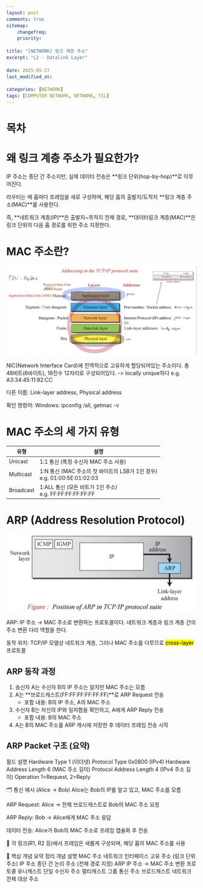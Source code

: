 ```yaml
---
layout: post
comments: true
sitemap:
    changefreq:
    priority:

title: "[NETWORK] 링크 계층 주소"
excerpt: "L2 - Datalink Layer"

date: 2025-05-27
last_modified_at: 

categories: [NETWORK]
tags: [COMPUTER NETWORK, NETWORK, TIL]
---
```


# 목차

# 왜 링크 계층 주소가 필요한가?
IP 주소는 종단 간 주소지만, 실제 데이터 전송은 **링크 단위(hop-by-hop)**로 이루어진다.

라우터는 매 홉마다 프레임을 새로 구성하며, 해당 홉의 출발지/도착지 **링크 계층 주소(MAC)**를 사용한다.

즉, **네트워크 계층(IP)**은 출발지~목적지 전체 경로,
**데이터링크 계층(MAC)**은 링크 단위의 다음 홉 경로를 위한 주소 지정한다.

# MAC 주소란?
![PDU](https://github.com/aliquis-facio/aliquis-facio.github.io/blob/master/_image/2025-05-28-6.jpg)

NIC(Network Interface Card)에 전역적으로 고유하게 할당되어있는 주소이다. 총 48비트(6바이트), 16진수 12자리로 구성되어있다.
-> locally unique하다
e.g. A3:34:45:11:92:CC

다른 이름: Link-layer address, Physical address

확인 명령어:
Windows: ipconfig /all, getmac -v

# MAC 주소의 세 가지 유형
<table>
    <thead>
        <tr>
            <th>유형</th>
            <th>설명</th>
        </tr>
    </thead>
    <tbody>
        <tr>
            <td>Unicast</td>
            <td>1:1 통신 (특정 수신자 MAC 주소 사용)</td>
        </tr>
        <tr>
            <td>Multicast</td>
            <td>1:N 통신 (MAC 주소의 첫 바이트의 LSB가 1인 경우)
            <br>e.g. 01:00:5E:01:02:03</td>
        </tr>
        <tr>
            <td>Broadcast</td>
            <td>1:ALL 통신 (모든 비트가 1인 주소)
            <br>e.g. FF:FF:FF:FF:FF:FF</td>
        </tr>
    </tbody>
</table>

# ARP (Address Resolution Protocol)
![ARP](https://github.com/aliquis-facio/aliquis-facio.github.io/blob/master/_image/2025-05-28-5.jpg)

ARP: IP 주소 → MAC 주소로 변환하는 프로토콜이다. 네트워크 계층과 링크 계층 간의 주소 변환 다리 역할을 한다.

동작 위치: TCP/IP 모델상 네트워크 계층, 그러나 MAC 주소를 다루므로 <mark>cross-layer</mark> 프로토콜

## ARP 동작 과정
1. 송신자 A는 수신자 B의 IP 주소는 알지만 MAC 주소는 모름
1. A는 **브로드캐스트(FF:FF:FF:FF:FF:FF)**로 ARP Request 전송
    * 포함 내용: B의 IP 주소, A의 MAC 주소
1. 수신자 B는 자신의 IP와 일치함을 확인하고, A에게 ARP Reply 전송
    * 포함 내용: B의 MAC 주소
1. A는 B의 MAC 주소를 ARP 캐시에 저장한 후 데이터 프레임 전송 시작

## ARP Packet 구조 (요약)
필드	설명
Hardware Type	1 (이더넷)
Protocol Type	0x0800 (IPv4)
Hardware Address Length	6 (MAC 주소 길이)
Protocol Address Length	4 (IPv4 주소 길이)
Operation	1=Request, 2=Reply

🗂️ 통신 예시 (Alice → Bob)
Alice는 Bob의 IP를 알고 있고, MAC 주소를 모름

ARP Request: Alice → 전체 브로드캐스트로 Bob의 MAC 주소 요청

ARP Reply: Bob → Alice에게 MAC 주소 응답

데이터 전송: Alice가 Bob의 MAC 주소로 프레임 캡슐화 후 전송

🔁 각 링크(R1, R2 등)에서 프레임은 새롭게 구성되며, 해당 홉의 MAC 주소를 사용

📌 핵심 개념 요약 정리
개념	설명
MAC 주소	네트워크 인터페이스 고유 주소 (링크 단위 주소)
IP 주소	종단 간 논리 주소 (전체 경로 지정)
ARP	IP 주소 → MAC 주소 변환 프로토콜
유니캐스트	단일 수신자 주소
멀티캐스트	그룹 통신 주소
브로드캐스트	네트워크 전체 대상 주소

